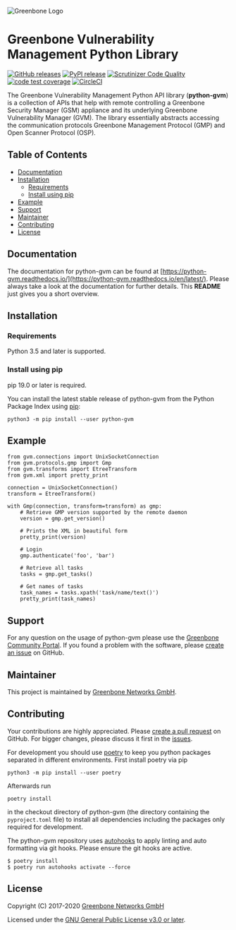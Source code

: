 ![Greenbone Logo](https://www.greenbone.net/wp-content/uploads/gb_logo_resilience_horizontal.png)

# Greenbone Vulnerability Management Python Library <!-- omit in toc -->

[![GitHub releases](https://img.shields.io/github/release-pre/greenbone/python-gvm.svg)](https://github.com/greenbone/python-gvm/releases)
[![PyPI release](https://img.shields.io/pypi/v/python-gvm.svg)](https://pypi.org/project/python-gvm/)
[![Scrutinizer Code Quality](https://scrutinizer-ci.com/g/greenbone/python-gvm/badges/quality-score.png?b=master)](https://scrutinizer-ci.com/g/greenbone/python-gvm/?branch=master)
[![code test coverage](https://codecov.io/gh/greenbone/python-gvm/branch/master/graph/badge.svg)](https://codecov.io/gh/greenbone/python-gvm)
[![CircleCI](https://circleci.com/gh/greenbone/python-gvm/tree/master.svg?style=svg)](https://circleci.com/gh/greenbone/python-gvm/tree/master)

The Greenbone Vulnerability Management Python API library (**python-gvm**) is a
collection of APIs that help with remote controlling a Greenbone Security
Manager (GSM) appliance and its underlying Greenbone Vulnerability Manager
(GVM). The library essentially abstracts accessing the communication protocols
Greenbone Management Protocol (GMP) and Open Scanner Protocol (OSP).

## Table of Contents <!-- omit in toc -->

- [Documentation](#documentation)
- [Installation](#installation)
  - [Requirements](#requirements)
  - [Install using pip](#install-using-pip)
- [Example](#example)
- [Support](#support)
- [Maintainer](#maintainer)
- [Contributing](#contributing)
- [License](#license)

## Documentation

The documentation for python-gvm can be found at
[https://python-gvm.readthedocs.io/](https://python-gvm.readthedocs.io/en/latest/).
Please always take a look at the documentation for further details. This
**README** just gives you a short overview.

## Installation

### Requirements

Python 3.5 and later is supported.

### Install using pip

pip 19.0 or later is required.

You can install the latest stable release of python-gvm from the Python Package
Index using [pip](https://pip.pypa.io/):

    python3 -m pip install --user python-gvm

## Example

```python3
from gvm.connections import UnixSocketConnection
from gvm.protocols.gmp import Gmp
from gvm.transforms import EtreeTransform
from gvm.xml import pretty_print

connection = UnixSocketConnection()
transform = EtreeTransform()

with Gmp(connection, transform=transform) as gmp:
    # Retrieve GMP version supported by the remote daemon
    version = gmp.get_version()

    # Prints the XML in beautiful form
    pretty_print(version)

    # Login
    gmp.authenticate('foo', 'bar')

    # Retrieve all tasks
    tasks = gmp.get_tasks()

    # Get names of tasks
    task_names = tasks.xpath('task/name/text()')
    pretty_print(task_names)
```

## Support

For any question on the usage of python-gvm please use the
[Greenbone Community Portal](https://community.greenbone.net/c/gmp). If you
found a problem with the software, please
[create an issue](https://github.com/greenbone/gvm-tools/issues)
on GitHub.

## Maintainer

This project is maintained by [Greenbone Networks GmbH](https://www.greenbone.net/).

## Contributing

Your contributions are highly appreciated. Please
[create a pull request](https://github.com/greenbone/python-gvm/pulls) on GitHub.
For bigger changes, please discuss it first in the
[issues](https://github.com/greenbone/python-gvm/issues).

For development you should use [poetry](https://python-poetry.org)
to keep you python packages separated in different environments. First install
poetry via pip

    python3 -m pip install --user poetry

Afterwards run

    poetry install

in the checkout directory of python-gvm (the directory containing the
`pyproject.toml` file) to install all dependencies including the packages only
required for development.

The python-gvm repository uses [autohooks](https://github.com/greenbone/autohooks)
to apply linting and auto formatting via git hooks. Please ensure the git hooks
are active.

    $ poetry install
    $ poetry run autohooks activate --force

## License

Copyright (C) 2017-2020 [Greenbone Networks GmbH](https://www.greenbone.net/)

Licensed under the [GNU General Public License v3.0 or later](LICENSE).
